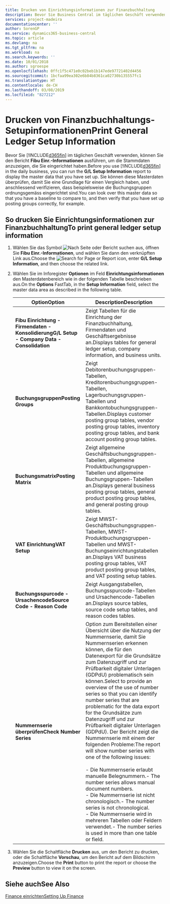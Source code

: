 ```yaml
---
title: Drucken von Einrichtungsinformationen zur Finanzbuchhaltung
description: Bevor Sie Business Central im täglichen Geschäft verwenden können, können Sie Finanzbuchhaltungseinrichtungs-Informationen ausführen, um die Stammdaten anzuzeigen, die Sie eingerichtet haben.
services: project-madeira
documentationcenter: ''
author: SorenGP
ms.service: dynamics365-business-central
ms.topic: article
ms.devlang: na
ms.tgt_pltfrm: na
ms.workload: na
ms.search.keywords: ''
ms.date: 10/01/2018
ms.author: sgroespe
ms.openlocfilehash: 0ffc1f5c471e0c02beb1b147ede97721402d4456
ms.sourcegitcommit: 1bcfaa99ea302e6b84b8361ca02730b135557fc1
ms.translationtype: HT
ms.contentlocale: de-CH
ms.lasthandoff: 03/08/2019
ms.locfileid: "827212"
---
```

# <a name="print-general-ledger-setup-information"></a><span data-ttu-id="f979d-103">Drucken von Finanzbuchhaltungs-Setupinformationen</span><span class="sxs-lookup"><span data-stu-id="f979d-103">Print General Ledger Setup Information</span></span>
<span data-ttu-id="f979d-104">Bevor Sie [!INCLUDE[d365fin](../../includes/d365fin_md.md)] im täglichen Geschäft verwenden, können Sie den Bericht **Fibu Einr.-Informationen** ausführen, um die Stammdaten anzuzeigen, die Sie eingerichtet haben.</span><span class="sxs-lookup"><span data-stu-id="f979d-104">Before you use [!INCLUDE[d365fin](../../includes/d365fin_md.md)] in the daily business, you can run the **G/L Setup Information** report to display the master data that you have set up.</span></span> <span data-ttu-id="f979d-105">Sie können diese Masterdaten überprüfen, damit Sie eine Grundlage für einen Vergleich haben, und anschliessend verifizieren, dass beispielsweise die Buchungsgruppen ordnungsgemäss eingerichtet sind.</span><span class="sxs-lookup"><span data-stu-id="f979d-105">You can look over this master data so that you have a baseline to compare to, and then verify that you have set up posting groups correctly, for example.</span></span>  

## <a name="to-print-general-ledger-setup-information"></a><span data-ttu-id="f979d-106">So drucken Sie Einrichtungsinformationen zur Finanzbuchhaltung</span><span class="sxs-lookup"><span data-stu-id="f979d-106">To print general ledger setup information</span></span>  

1.  <span data-ttu-id="f979d-107">Wählen Sie das Symbol ![Nach Seite oder Bericht suchen](../../media/ui-search/search_small.png "Symbol \"Nach Seite oder Bericht suchen\"") aus, öffnen Sie **Fibu Einr.-Informationen**, und wählen Sie dann den verknüpften Link aus.</span><span class="sxs-lookup"><span data-stu-id="f979d-107">Choose the ![Search for Page or Report](../../media/ui-search/search_small.png "Search for Page or Report icon") icon, enter **G/L Setup Information**, and then choose the related link.</span></span>  
2.  <span data-ttu-id="f979d-108">Wählen Sie im Inforegister **Optionen** im Feld **Einrichtungsinformationen** den Masterdatenbereich wie in der folgenden Tabelle beschrieben aus.</span><span class="sxs-lookup"><span data-stu-id="f979d-108">On the **Options** FastTab, in the **Setup Information** field, select the master data area as described in the following table.</span></span>  

    |<span data-ttu-id="f979d-109">Option</span><span class="sxs-lookup"><span data-stu-id="f979d-109">Option</span></span>|<span data-ttu-id="f979d-110">Description</span><span class="sxs-lookup"><span data-stu-id="f979d-110">Description</span></span>|  
    |-------------------------------------|---------------------------------------|  
    |<span data-ttu-id="f979d-111">**Fibu Einrichtung - Firmendaten - Konsolidierung**</span><span class="sxs-lookup"><span data-stu-id="f979d-111">**G/L Setup - Company Data - Consolidation**</span></span>|<span data-ttu-id="f979d-112">Zeigt Tabellen für die Einrichtung der Finanzbuchhaltung, Firmendaten und Geschäftsergebnisse an.</span><span class="sxs-lookup"><span data-stu-id="f979d-112">Displays tables for general ledger setup, company information, and business units.</span></span>|  
    |<span data-ttu-id="f979d-113">**Buchungsgruppen**</span><span class="sxs-lookup"><span data-stu-id="f979d-113">**Posting Groups**</span></span>|<span data-ttu-id="f979d-114">Zeigt Debitorenbuchungsgruppen-Tabellen, Kreditorenbuchungsgruppen-Tabellen, Lagerbuchungsgruppen-Tabellen und Bankkontobuchungsgruppen-Tabellen.</span><span class="sxs-lookup"><span data-stu-id="f979d-114">Displays customer posting group tables, vendor posting group tables, inventory posting group tables, and bank account posting group tables.</span></span>|  
    |<span data-ttu-id="f979d-115">**Buchungsmatrix**</span><span class="sxs-lookup"><span data-stu-id="f979d-115">**Posting Matrix**</span></span>|<span data-ttu-id="f979d-116">Zeigt allgemeine Geschäftsbuchungsgruppen-Tabellen, allgemeine Produktbuchungsgruppen-Tabellen und allgemeine Buchungsgruppen-Tabellen an.</span><span class="sxs-lookup"><span data-stu-id="f979d-116">Displays general business posting group tables, general product posting group tables, and general posting group tables.</span></span>|  
    |<span data-ttu-id="f979d-117">**VAT Einrichtung**</span><span class="sxs-lookup"><span data-stu-id="f979d-117">**VAT Setup**</span></span>|<span data-ttu-id="f979d-118">Zeigt MWST-Geschäftsbuchungsgruppen-Tabellen, MWST-Produktbuchungsgruppen-Tabellen und MWST-Buchungseinrichtungstabellen an.</span><span class="sxs-lookup"><span data-stu-id="f979d-118">Displays VAT business posting group tables, VAT product posting group tables, and VAT posting setup tables.</span></span>|  
    |<span data-ttu-id="f979d-119">**Buchungsspurcode - Ursachencode**</span><span class="sxs-lookup"><span data-stu-id="f979d-119">**Source Code - Reason Code**</span></span>|<span data-ttu-id="f979d-120">Zeigt Ausgangstabellen, Buchungsspurcode-Tabellen und Ursachencode-Tabellen an.</span><span class="sxs-lookup"><span data-stu-id="f979d-120">Displays source tables, source code setup tables, and reason codes tables.</span></span>|  
    |<span data-ttu-id="f979d-121">**Nummernserie überprüfen**</span><span class="sxs-lookup"><span data-stu-id="f979d-121">**Check Number Series**</span></span>|<span data-ttu-id="f979d-122">Option zum Bereitstellen einer Übersicht über die Nutzung der Nummernserie, damit Sie Nummernserien erkennen können, die für den Datenexport für die Grundsätze zum Datenzugriff und zur Prüfbarkeit digitaler Unterlagen (GDPdU) problematisch sein können.</span><span class="sxs-lookup"><span data-stu-id="f979d-122">Select to provide an overview of the use of number series so that you can identify number series that are problematic for the data export for the Grundsätze zum Datenzugriff und zur Prüfbarkeit digitaler Unterlagen (GDPdU).</span></span> <span data-ttu-id="f979d-123">Der Bericht zeigt die Nummernserie mit einem der folgenden Probleme:</span><span class="sxs-lookup"><span data-stu-id="f979d-123">The report will show number series with one of the following issues:</span></span><br /><br /> <span data-ttu-id="f979d-124">-   Die Nummernserie erlaubt manuelle Belegnummern.</span><span class="sxs-lookup"><span data-stu-id="f979d-124">-   The number series allows manual document numbers.</span></span><br /><span data-ttu-id="f979d-125">-   Die Nummernserie ist nicht chronologisch.</span><span class="sxs-lookup"><span data-stu-id="f979d-125">-   The number series is not chronological.</span></span><br /><span data-ttu-id="f979d-126">-   Die Nummernserie wird in mehreren Tabellen oder Feldern verwendet.</span><span class="sxs-lookup"><span data-stu-id="f979d-126">-   The number series is used in more than one table or field.</span></span>|  

3.  <span data-ttu-id="f979d-127">Wählen Sie die Schaltfläche **Drucken** aus, um den Bericht zu drucken, oder die Schaltfläche **Vorschau**, um den Bericht auf dem Bildschirm anzuzeigen.</span><span class="sxs-lookup"><span data-stu-id="f979d-127">Choose the **Print** button to print the report or choose the **Preview** button to view it on the screen.</span></span>  

## <a name="see-also"></a><span data-ttu-id="f979d-128">Siehe auch</span><span class="sxs-lookup"><span data-stu-id="f979d-128">See Also</span></span>  
[<span data-ttu-id="f979d-129">Finance einrichten</span><span class="sxs-lookup"><span data-stu-id="f979d-129">Setting Up Finance</span></span>](../../finance-setup-finance.md)
